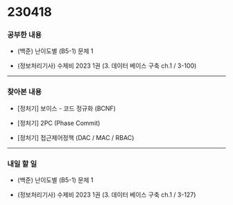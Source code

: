 # 230418

### 공부한 내용

- (백준) 난이도별 (B5-1) 문제 1

- (정보처리기사) 수제비 2023 1권 (3. 데이터 베이스 구축 ch.1 / 3-100)

---

### 찾아본 내용

- [정처기] 보이스 - 코드 정규화 (BCNF)

- [정처기] 2PC (Phase Commit)

- [정처기] 접근제어정책 (DAC / MAC / RBAC)

---

### 내일 할 일

- (백준) 난이도별 (B5-1) 문제 1

- (정보처리기사) 수제비 2023 1권 (3. 데이터 베이스 구축 ch.1 / 3-127)
